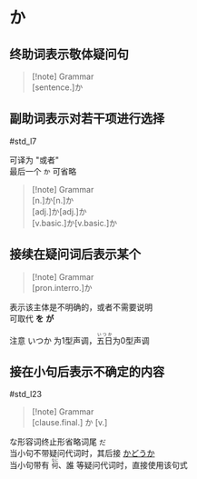 # か  

## 终助词表示敬体疑问句  

> [!note] Grammar  
> [sentence.]か  

## 副助词表示对若干项进行选择  

 #std_l7  

可译为 "或者"  
最后一个 `か` 可省略  

> [!note] Grammar  
> [n.]か[n.]か  
> [adj.]か[adj.]か  
> [v.basic.]か[v.basic.]か  

## 接续在疑问词后表示某个  

> [!note] Grammar  
> [pron.interro.]か  

表示该主体是不明确的，或者不需要说明  
可取代 **を** **が**  

注意 いつか 为1型声调，<ruby>五日<rt>いつか</rt></ruby>为0型声调  

## 接在小句后表示不确定的内容  

 #std_l23  

> [!note] Grammar  
> [clause.final.] か [v.]  

な形容词终止形省略词尾 `だ`  
当小句不带疑问代词时，其后接 [かどうか](../9.sentence_pattern/かどうか.md)  
当小句带有 <code><ruby>何<rt>なに</rt></ruby></code>、誰 等疑问代词时，直接使用该句式  
